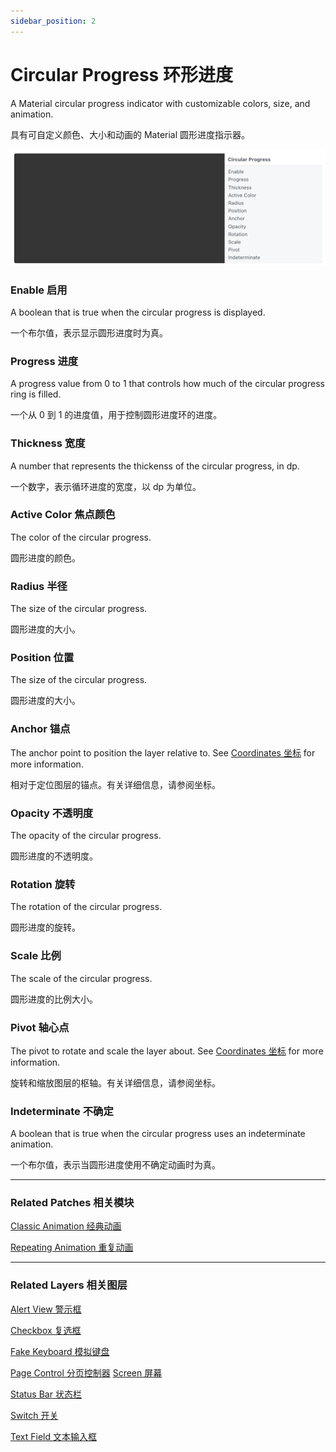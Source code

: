 ```yaml
---
sidebar_position: 2
---
```


# Circular Progress 环形进度

A Material circular progress indicator with customizable colors, size, and animation.

具有可自定义颜色、大小和动画的 Material 圆形进度指示器。

![Image](./../../static/img/docs/Material/circular-progress.png)

### Enable 启用

A boolean that is true when the circular progress is displayed.

一个布尔值，表示显示圆形进度时为真。

### Progress 进度

A progress value from 0 to 1 that controls how much of the circular progress ring is filled.

一个从 0 到 1 的进度值，用于控制圆形进度环的进度。

### Thickness 宽度

A number that represents the thickenss of the circular progress, in dp.

一个数字，表示循环进度的宽度，以 dp 为单位。

### Active Color 焦点颜色

The color of the circular progress.

圆形进度的颜色。

### Radius 半径

The size of the circular progress.

圆形进度的大小。

### Position 位置

The size of the circular progress.

圆形进度的大小。

### Anchor 锚点

The anchor point to position the layer relative to. See [Coordinates 坐标](./../Concepts/Coordinates.md) for more information.

相对于定位图层的锚点。有关详细信息，请参阅坐标。

### Opacity 不透明度

The opacity of the circular progress.

圆形进度的不透明度。

### Rotation 旋转

The rotation of the circular progress.

圆形进度的旋转。

### Scale 比例

The scale of the circular progress.

圆形进度的比例大小。

### Pivot 轴心点

The pivot to rotate and scale the layer about. See [Coordinates 坐标](./../Concepts/Coordinates.md) for more information.

旋转和缩放图层的枢轴。有关详细信息，请参阅坐标。

### Indeterminate 不确定

A boolean that is true when the circular progress uses an indeterminate animation.

一个布尔值，表示当圆形进度使用不确定动画时为真。

------

### Related Patches 相关模块

[Classic Animation 经典动画](./../Animation/Classic%20Animation.md)

[Repeating Animation 重复动画](./../Animation/Repeating%20Animation.md)

------

### Related Layers 相关图层

[Alert View 警示框](./Alert%20View.md)

[Checkbox 复选框](./Checkbox.md)

[Fake Keyboard 模拟键盘](./Fake%20Keyboard.md)

[Page Control 分页控制器](./Page%20Control.md)
[Screen 屏幕](./Screen.md)

[Status Bar 状态栏](./Status%20bar.md)

[Switch 开关](./Switch.md)

[Text Field 文本输入框](./Text%20Field.md)
